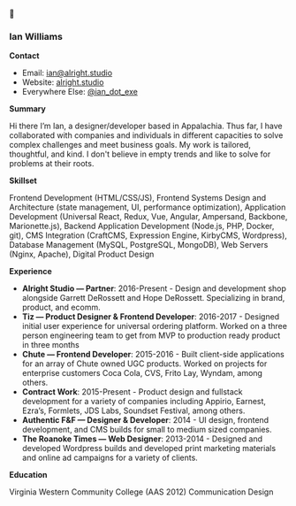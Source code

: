 👋

### Ian Williams

**Contact**

- Email: [ian@alright.studio](mailto:ian@alright.studio)
- Website: [alright.studio](https://alright.studio)
- Everywhere Else: [@ian_dot_exe](https://www.google.com/search?q=%22ian_dot_exe%22%20ian%20williams)

**Summary**

Hi there I’m Ian, a designer/developer based in Appalachia. Thus far, I have collaborated with companies and individuals in different capacities to solve complex challenges and meet business goals. My work is tailored, thoughtful, and kind. I don't believe in empty trends and like to solve for problems at their roots.

**Skillset**

Frontend Development (HTML/CSS/JS), Frontend Systems Design and Architecture (state management, UI, performance optimization), Application Development (Universal React, Redux, Vue, Angular, Ampersand, Backbone, Marionette.js), Backend Application Development (Node.js, PHP, Docker, git), CMS Integration (CraftCMS, Expression Engine, KirbyCMS, Wordpress), Database Management (MySQL, PostgreSQL, MongoDB), Web Servers (Nginx, Apache), Digital Product Design

**Experience**

- **Alright Studio — Partner**: 2016-Present - Design and development shop alongside Garrett DeRossett and Hope DeRossett. Specializing in brand, product, and ecomm.
- **Tiz — Product Designer & Frontend Developer**: 2016-2017 - Designed initial user experience for universal ordering platform. Worked on a three person engineering team to get from MVP to production ready product in three months
- **Chute — Frontend Developer**: 2015-2016 - Built client-side applications for an array of Chute owned UGC products. Worked on projects for enterprise customers Coca Cola, CVS, Frito Lay, Wyndam, among others.
- **Contract Work**: 2015-Present - Product design and fullstack development for a variety of companies including Appirio, Earnest, Ezra’s, Formlets, JDS Labs, Soundset Festival, among others.
- **Authentic F&F — Designer & Developer**: 2014 - UI design, frontend development, and CMS builds for small to medium sized companies.
- **The Roanoke Times — Web Designer**: 2013-2014 - Designed and developed Wordpress builds and developed print marketing materials and online ad campaigns for a variety of clients.

**Education**

Virginia Western Community College
(AAS 2012) Communication Design
